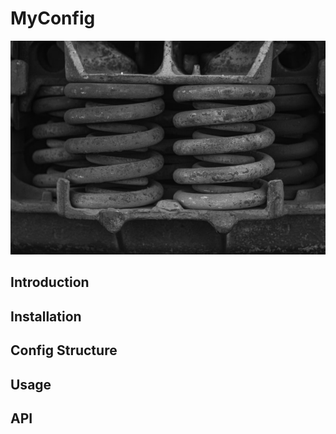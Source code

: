 # MyConfig

![Splash](splash.jpg)

## Introduction

## Installation

## Config Structure

## Usage

## API

